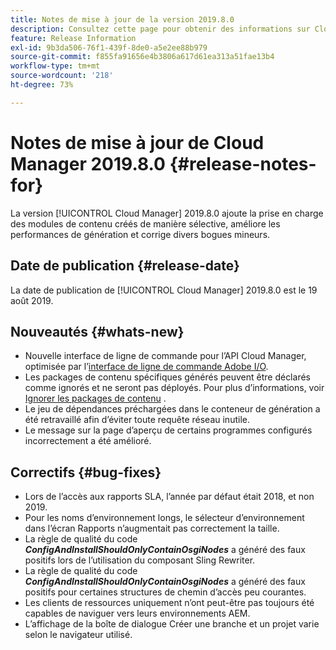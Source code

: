 ```yaml
---
title: Notes de mise à jour de la version 2019.8.0
description: Consultez cette page pour obtenir des informations sur Cloud Manager 2019.8.0.
feature: Release Information
exl-id: 9b3da506-76f1-439f-8de0-a5e2ee88b979
source-git-commit: f855fa91656e4b3806a617d61ea313a51fae13b4
workflow-type: tm+mt
source-wordcount: '218'
ht-degree: 73%

---
```


# Notes de mise à jour de Cloud Manager 2019.8.0 {#release-notes-for}

La version [!UICONTROL Cloud Manager] 2019.8.0 ajoute la prise en charge des modules de contenu créés de manière sélective, améliore les performances de génération et corrige divers bogues mineurs.

## Date de publication {#release-date}

La date de publication de [!UICONTROL Cloud Manager] 2019.8.0 est le 19 août 2019.

## Nouveautés {#whats-new}

* Nouvelle interface de ligne de commande pour l’API Cloud Manager, optimisée par l’[interface de ligne de commande Adobe I/O](https://github.com/adobe/aio-cli-plugin-cloudmanager).
* Les packages de contenu spécifiques générés peuvent être déclarés comme ignorés et ne seront pas déployés. Pour plus d’informations, voir [Ignorer les packages de contenu](/help/getting-started/project-setup.md#skipping-content-packages) .
* Le jeu de dépendances préchargées dans le conteneur de génération a été retravaillé afin d’éviter toute requête réseau inutile.
* Le message sur la page d’aperçu de certains programmes configurés incorrectement a été amélioré.

## Correctifs {#bug-fixes}

* Lors de l’accès aux rapports SLA, l’année par défaut était 2018, et non 2019.
* Pour les noms d’environnement longs, le sélecteur d’environnement dans l’écran Rapports n’augmentait pas correctement la taille.
* La règle de qualité du code ***ConfigAndInstallShouldOnlyContainOsgiNodes*** a généré des faux positifs lors de l’utilisation du composant Sling Rewriter.
* La règle de qualité du code ***ConfigAndInstallShouldOnlyContainOsgiNodes*** a généré des faux positifs pour certaines structures de chemin d’accès peu courantes.
* Les clients de ressources uniquement n’ont peut-être pas toujours été capables de naviguer vers leurs environnements AEM.
* L’affichage de la boîte de dialogue Créer une branche et un projet varie selon le navigateur utilisé.
